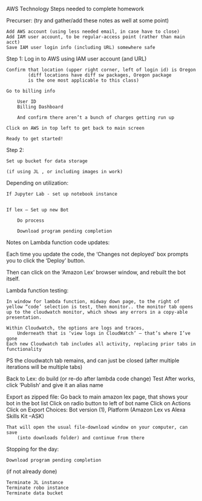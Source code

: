 AWS Technology Steps needed to complete homework


Precurser:  (try and gather/add these notes as well at some point)
	
	Add AWS account (using less needed email, in case have to close)
	Add IAM user account, to be regular-access point (rather than main acct)
	Save IAM user login info (including URL) somewhere safe


Step 1:  Log in to AWS using IAM user account (and URL)

	Confirm that location (upper right corner, left of login id) is Oregon
			(diff locations have diff sw packages, Oregon package
			is the one most applicable to this class)

	Go to billing info 

		User ID
		Billing Dashboard

		And confirm there aren’t a bunch of charges getting run up

	Click on AWS in top left to get back to main screen

	Ready to get started!


Step 2:  

	Set up bucket for data storage

	(if using JL , or including images in work)  

Depending on utilization:

	If Jupyter Lab - set up notebook instance


	If lex – Set up new Bot

		Do process

		Download program pending completion


Notes on Lambda function code updates:

Each time you update the code, the ‘Changes not deployed’ box prompts you to click the ‘Deploy’ button. 

Then can click on the ‘Amazon Lex’ browser window, and rebuilt the bot itself.



Lambda function testing:

	In window for lambda function, midway down page, to the right of yellow “code’ selection is test, then monitor.. the monitor tab opens up to the cloudwatch monitor, which shows any errors in a copy-able presentation.

	Within Cloudwatch, the options are logs and traces,
		Underneath that is ‘view logs in CloudWatch’ – that’s where I’ve gone
	Each new Cloudwatch tab includes all activity, replacing prior tabs in 				functionality


PS the cloudwatch tab remains, and can just be closed (after multiple iterations will be multiple tabs)

Back to Lex: do build (or re-do after lambda code change)
Test
After works, click ‘Publish’ and give it an alias name

Export as zipped file:
	Go back to main amazon lex page, that shows your bot in the bot list
	Click on radio button to left of bot name
	Click on Actions
	Click on Export
	Choices: Bot version (1), Platform (Amazon Lex vs Alexa Skills Kit –ASK)

	That will open the usual file-download window on your computer, can save
		(into downloads folder) and continue from there



Stopping for the day:

	Download program pending completion
 (if not already done)

	Terminate JL instance
	Terminate robo instance
	Terminate data bucket




	
